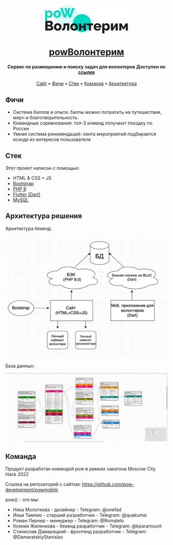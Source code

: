 <h1 align="center">
  <br>
  <a href="https://pow.thevladoss.site"><img src="https://github.com/pow-development/pow.thevladoss.site/blob/main/img/logo.png"></img></a>
  <br>
 <br>
  <a href="https://pow.thevladoss.site">powВолонтерим</a>
  <br>
</h1>

<h4 align="center">Сервис по размещению и поиску задач для волонтеров Доступен по <a href="https://pow.thevladoss.site/">ссылке </a></h4>

<p align="center">
  <a href="https://pow.thevladoss.site">Сайт</a> •
  <a href="#фичи">Фичи</a> •
  <a href="#стек">Стек</a> •
  <a href="#команда">Команда</a> •
  <a href="#архитектура решения">Архитектура</a>
</p>


## Фичи

- Система баллов и опыта: баллы можно потратить на путешествия, мерч и благотворительность.
- Командные соревнования: топ-3 команд получают поездку по России
- Умная система рекомендаций: лента мероприятий подбирается исходя из интересов пользователя

## Стек

Этот проект написан с помощью:

- HTML & CSS + JS
- [Bootstrap](https://getbootstrap.com/)
- [PHP 8](https://www.php.net/manual-lookup.php?pattern=releases%2F8.0%2Fen.php%2C&lang=en&scope=404quickref)
- [Flutter (Dart)](https://flutter.dev/)
- [MySQL](https://www.mysql.com/)

## Архитектура решения

Архитектура бекенд: 

<p align="center">
  <img src="https://github.com/pow-development/pow.thevladoss.site/blob/main/img/a.jpg">
</p>

База данных:

![картинка с базой данных](https://github.com/pow-development/pow.thevladoss.site/blob/main/img/bd.png)

## Команда 

Продукт разработан командой pow в рамках хакатона Moscow City Hack 2022

Ссылка на репозиторий с сайтом: https://github.com/pow-development/powmobile

pow() - это мы:
- Ника Молоткова - дизайнер - Telegram: @onefad
- Илья Тампио - старший разработчик - Telegram: @quakumei
- Роман Лернер - менеджер - Telegram: @Romalelo
- Ксения Жиленкова - бекенд разработчик - Telegram: @kparamount
- Станислав Дамарацкий - фронтенд разработчик - Telegram: @DamaratskiyStanislav
